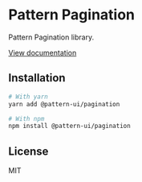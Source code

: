 # Pattern Pagination

Pattern Pagination library.

[View documentation](https://pattern.icu/)

## Installation

```sh
# With yarn
yarn add @pattern-ui/pagination

# With npm
npm install @pattern-ui/pagination
```

## License

MIT
